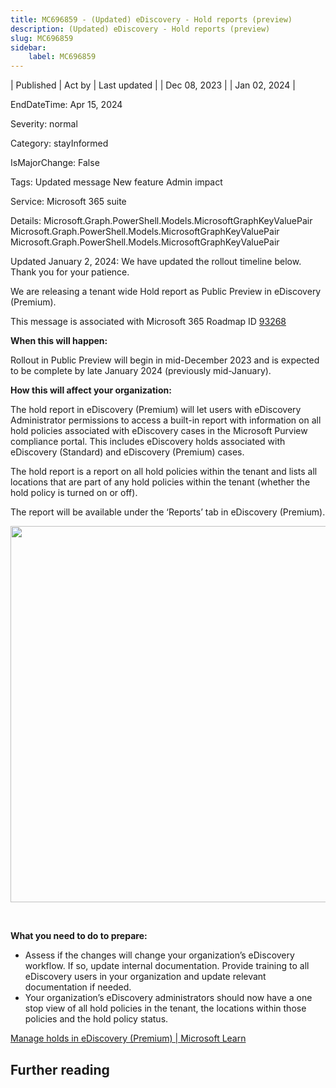 ```yaml
---
title: MC696859 - (Updated) eDiscovery - Hold reports (preview)
description: (Updated) eDiscovery - Hold reports (preview)
slug: MC696859
sidebar:
    label: MC696859
---
```



| Published | Act by | Last updated |
| Dec 08, 2023 |  | Jan 02, 2024 |

EndDateTime: Apr 15, 2024

Severity: normal

Category: stayInformed

IsMajorChange: False

Tags: Updated message New feature Admin impact

Service: Microsoft 365 suite

Details: Microsoft.Graph.PowerShell.Models.MicrosoftGraphKeyValuePair Microsoft.Graph.PowerShell.Models.MicrosoftGraphKeyValuePair Microsoft.Graph.PowerShell.Models.MicrosoftGraphKeyValuePair

<p style="">Updated January 2, 2024: We have updated the rollout timeline below. Thank you for your patience.</p><p style="">We are releasing a tenant wide Hold report as Public Preview in eDiscovery (Premium).&nbsp;<br></p><p>This message is associated with Microsoft 365 Roadmap ID <a href="https://www.microsoft.com/microsoft-365/roadmap?rtc=1%26filters=&amp;searchterms=93268" target="_blank">93268</a><br></p>

<p><b>When this will happen:</b><br></p>

<p>Rollout in Public Preview will begin in mid-December 2023 and is expected to be complete by late January 2024 (previously mid-January).&nbsp;</p>

<p><b>How this will affect your organization:</b><br></p>

<p>The hold report in eDiscovery (Premium) will let users with eDiscovery Administrator permissions to access a built-in report with information on all hold policies associated with eDiscovery cases in the Microsoft Purview compliance portal. This includes eDiscovery holds associated with eDiscovery (Standard) and eDiscovery (Premium) cases.
</p><p>The hold report is a report on all hold policies within the tenant and lists all locations that are part of any hold policies within the tenant (whether the hold policy is turned on or off).
</p><p>
</p>

<p>The report will be available under the ‘Reports’ tab in eDiscovery (Premium).<br></p><p><img src="https://img-prod-cms-rt-microsoft-com.akamaized.net/cms/api/am/imageFileData/RW1fziL?ver=51c8" style="width: 601.997px;"><br></p>
<p><br></p>
<p><b>What you need to do to prepare:</b></p>
<ul><li>Assess if the changes will change your organization’s eDiscovery workflow. If so, update internal documentation. Provide training to all eDiscovery users in your organization and update relevant documentation if needed.
</li><li>Your organization’s eDiscovery administrators should now have a one stop view of all hold policies in the tenant, the locations within those policies and the hold policy status. 
</li></ul><p><a href="https://learn.microsoft.com/purview/ediscovery-managing-holds" target="_blank">Manage holds in eDiscovery (Premium) | Microsoft Learn</a></p>

## Further reading
